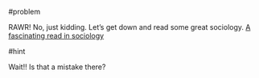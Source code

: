 #problem

RAWR! No, just kidding. Let’s get down and read some great sociology. [A fascinating read in sociology](Steg.32354ef5c46a.txt)

#hint

Wait!! Is that a mistake there?